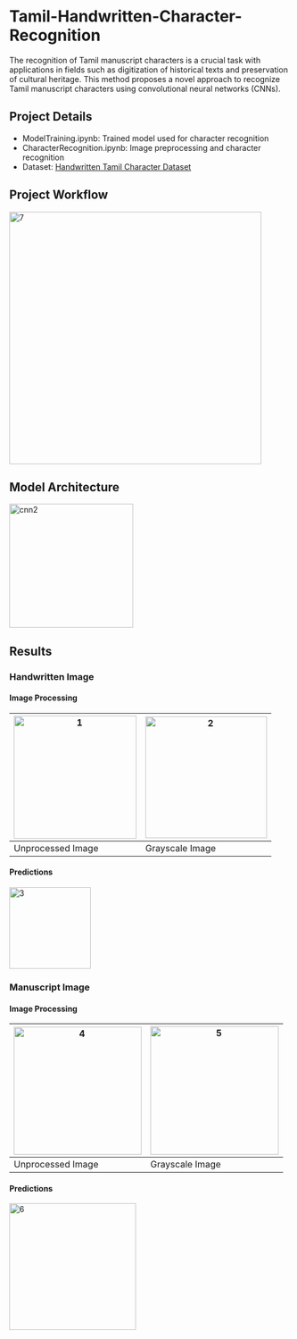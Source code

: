# Tamil-Handwritten-Character-Recognition

The recognition of Tamil manuscript characters is a crucial task with applications in fields such as digitization of historical texts and preservation of cultural heritage. This method proposes a novel approach to recognize Tamil manuscript characters using convolutional neural networks (CNNs).

## Project Details

* ModelTraining.ipynb: Trained model used for character recognition
* CharacterRecognition.ipynb: Image preprocessing and character recognition
* Dataset: [Handwritten Tamil Character Dataset](https://lipitk.sourceforge.net/datasets/tamilchardata.htm)

## Project Workflow

<img width="452" alt="7" src="https://github.com/Darshini0402/Tamil-Handwritten-Character-Recognition/assets/82100004/65442ef6-2a51-445a-95de-8de0761fddb0">

## Model Architecture

<img width="222" alt="cnn2" src="https://github.com/Darshini0402/Tamil-Handwritten-Character-Recognition/assets/82100004/20f6b465-2d3c-408a-896e-14ad4ee36536">

## Results

### Handwritten Image
#### Image Processing
<img width="220" alt="1" src="https://github.com/Darshini0402/Tamil-Handwritten-Character-Recognition/assets/82100004/e7c3ca64-b5a2-4cc9-8a23-99efcf7756ac"> | <img width="218" alt="2" src="https://github.com/Darshini0402/Tamil-Handwritten-Character-Recognition/assets/82100004/793e371b-6abb-4fdd-acec-b1582ac48cdb">
--- | --- 
Unprocessed Image | Grayscale Image 
#### Predictions
<img width="146" alt="3" src="https://github.com/Darshini0402/Tamil-Handwritten-Character-Recognition/assets/82100004/5e3ebbc2-8c55-412d-a5a0-6842d5668af4">

### Manuscript Image
#### Image Processing
<img width="229" alt="4" src="https://github.com/Darshini0402/Tamil-Handwritten-Character-Recognition/assets/82100004/47854556-a8c0-4c42-81d8-7394c22cb03c"> | <img width="230" alt="5" src="https://github.com/Darshini0402/Tamil-Handwritten-Character-Recognition/assets/82100004/27886bcd-680b-4d4f-8435-8f0aec0d347a">
--- | --- 
Unprocessed Image | Grayscale Image 
#### Predictions
<img width="227" alt="6" src="https://github.com/Darshini0402/Tamil-Handwritten-Character-Recognition/assets/82100004/52d42116-73e9-4e7e-8fab-2b1b6902bad6">
